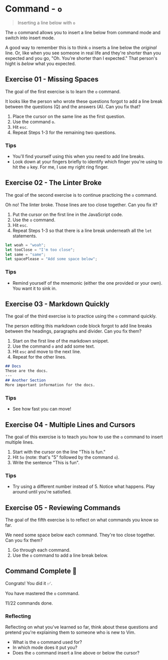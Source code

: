 # Command - `o`

> Inserting a line below with `o`

The `o` command allows you to insert a line below from command mode and switch into insert mode.

A good way to remember this is to think `o` inserts a line below the *original* line. Or, like when you see someone in real life and they're shorter than you expected and you go, "Oh. You're shorter than I expected." That person's hight is *below* what you expected.

## Exercise 01  - Missing Spaces

The goal of the first exercise is to learn the `o` command.

It looks like the person who wrote these questions forgot to add a line break between the questions (Q) and the answers (A). Can you fix that?

1. Place the cursor on the same line as the first question.
2. Use the command `o`.
3. Hit `esc`.
4. Repeat Steps 1-3 for the remaining two questions.

<!-- Text for exercise starts

Q: What day is today?

A: Thursday.

Q: What color is the sky?
A: Blue.

Q: What is the name of our planet?
A: Earth.

Text for exercise ends -->

### Tips

- You'll find yourself using this when you need to add line breaks.
- Look down at your fingers briefly to identify which finger you're using to hit the `o` key. For me, I use my right ring finger.

## Exercise 02 - The Linter Broke

The goal of the second exercise is to continue practicing the `o` command.

Oh no! The linter broke. Those lines are too close together. Can you fix it?

1. Put the cursor on the first line in the JavaScript code.
2. Use the `o` command.
3. Hit `esc`.
4. Repeat Steps 1-3 so that there is a line break underneath all the `let` statements.

<!-- Text for exercise starts -->

```javascript
let woah = "woah";
let tooClose = "I'm too close";
let same = "same";
let spacePlease = "Add some space below";
```

<!-- Text for exercise ends -->

### Tips

- Remind yourself of the mnemonic (either the one provided or your own). You want it to sink in.

## Exercise 03  - Markdown Quickly

The goal of the third exercise is to practice using the `o` command quickly.

The person editing this markdown code block forgot to add line breaks between the headings, paragraphs and divider. Can you fix them?

1. Start on the first line of the markdown snippet.
2. Use the command `o` and add some text.
3. Hit `esc` and move to the next line.
4. Repeat for the other lines.

<!-- Text for exercise starts -->

```markdown
## Docs
These are the docs.
---
## Another Section
More important information for the docs.
```
<!-- Text for exercise ends -->

### Tips

- See how fast you can move!

## Exercise 04 - Multiple Lines and Cursors

The goal of this exercise is to teach you how to use the `o` command to insert multiple lines.

1. Start with the cursor on the line "This is fun."
2. Hit `5o` (note: that's "5" followed by the command `o`).
3. Write the sentence "This is fun".

<!-- Text for exercise starts

This is fun.

Text for exercise ends -->

### Tips

- Try using a different number instead of 5. Notice what happens. Play around until you're satisfied.

## Exercise 05 - Reviewing Commands

The goal of the fifth exercise is to reflect on what commands you know so far.

We need some space below each command. They're too close together. Can you fix them?

1. Go through each command.
2. Use the `o` command to add a line break below.

<!-- Text for exercise starts

- `h` moves left toward the *house*
- `j` moves down (*jumping* off a ledge)
- `k` moves up (*kicking* a soccer ball upward)
- `l` moves right (*left*to right, like English)
- `i` lets me *insert* text
- `a` lets me insert text *after* the cursor
- `I` lets me *Initially* insert text
- `A` lets me *Append* text
- `x` lets me *ex-out* a character
- `r` lets me *replace* a character
- `o` inserts a line below the *original* line

Text for exercise ends -->

## Command Complete 🎉

Congrats! You did it ✅.

You have mastered the `o` command.

11/22 commands done.

### Reflecting

Reflecting on what you've learned so far, think about these questions and pretend you're explaining them to someone who is new to Vim.

- What is the `o` command used for?
- In which mode does it put you?
- Does the `o` command insert a line above or below the cursor?